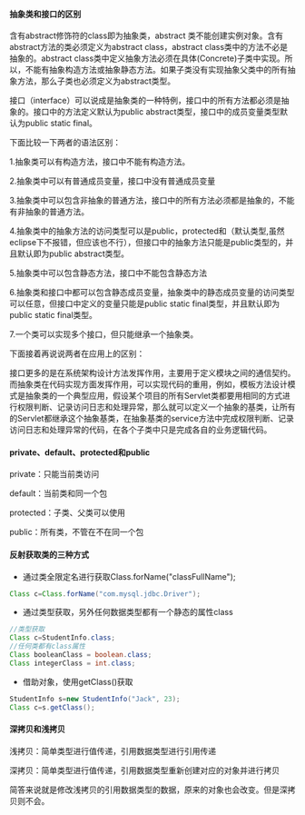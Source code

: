 

#### 抽象类和接口的区别

含有abstract修饰符的class即为抽象类，abstract 类不能创建实例对象。含有abstract方法的类必须定义为abstract class，abstract class类中的方法不必是抽象的。abstract class类中定义抽象方法必须在具体(Concrete)子类中实现。所以，不能有抽象构造方法或抽象静态方法。如果子类没有实现抽象父类中的所有抽象方法，那么子类也必须定义为abstract类型。

接口（interface）可以说成是抽象类的一种特例，接口中的所有方法都必须是抽象的。接口中的方法定义默认为public abstract类型，接口中的成员变量类型默认为public static final。

下面比较一下两者的语法区别：

1.抽象类可以有构造方法，接口中不能有构造方法。

2.抽象类中可以有普通成员变量，接口中没有普通成员变量

3.抽象类中可以包含非抽象的普通方法，接口中的所有方法必须都是抽象的，不能有非抽象的普通方法。

4.抽象类中的抽象方法的访问类型可以是public，protected和（默认类型,虽然eclipse下不报错，但应该也不行），但接口中的抽象方法只能是public类型的，并且默认即为public abstract类型。

5.抽象类中可以包含静态方法，接口中不能包含静态方法

6.抽象类和接口中都可以包含静态成员变量，抽象类中的静态成员变量的访问类型可以任意，但接口中定义的变量只能是public static final类型，并且默认即为public static final类型。

7.一个类可以实现多个接口，但只能继承一个抽象类。

下面接着再说说两者在应用上的区别：

接口更多的是在系统架构设计方法发挥作用，主要用于定义模块之间的通信契约。而抽象类在代码实现方面发挥作用，可以实现代码的重用，例如，模板方法设计模式是抽象类的一个典型应用，假设某个项目的所有Servlet类都要用相同的方式进行权限判断、记录访问日志和处理异常，那么就可以定义一个抽象的基类，让所有的Servlet都继承这个抽象基类，在抽象基类的service方法中完成权限判断、记录访问日志和处理异常的代码，在各个子类中只是完成各自的业务逻辑代码。

#### private、default、protected和public

private：只能当前类访问

default：当前类和同一个包

protected：子类、父类可以使用

public：所有类，不管在不在同一个包

#### 反射获取类的三种方式

- 通过类全限定名进行获取Class.forName("classFullName");

```java
Class c=Class.forName("com.mysql.jdbc.Driver");
```

- 通过类型获取，另外任何数据类型都有一个静态的属性class

```java
//类型获取
Class c=StudentInfo.class;
//任何类都有class属性
Class booleanClass = boolean.class;
Class integerClass = int.class;
```

- 借助对象，使用getClass()获取

```java
StudentInfo s=new StudentInfo("Jack", 23);
Class c=s.getClass();
```



#### 深拷贝和浅拷贝

浅拷贝：简单类型进行值传递，引用数据类型进行引用传递

深拷贝：简单类型进行值传递，引用数据类型重新创建对应的对象并进行拷贝

简答来说就是修改浅拷贝的引用数据类型的数据，原来的对象也会改变。但是深拷贝则不会。
